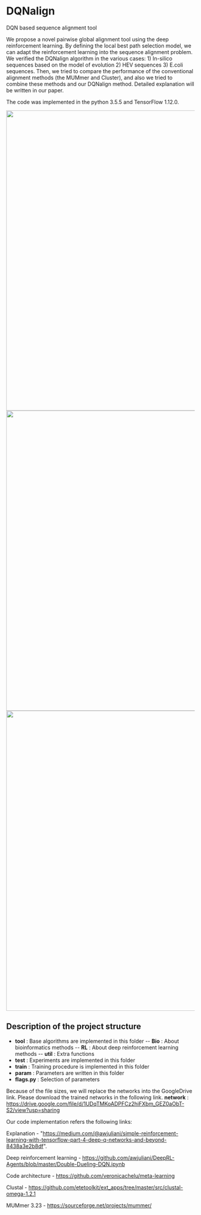 # DQNalign
DQN based sequence alignment tool

We propose a novel pairwise global alignment tool using the deep reinforcement learning. By defining the local best path selection model, we can adapt the reinforcement learning into the sequence alignment problem. We verified the DQNalign algorithm in the various cases: 1) In-silico sequences based on the model of evolution 2) HEV sequences 3) E.coli sequences. Then, we tried to compare the performance of the conventional alignment methods (the MUMmer and Cluster), and also we tried to combine these methods and our DQNalign method. Detailed explanation will be written in our paper.

The code was implemented in the python 3.5.5 and TensorFlow 1.12.0.

<img width = "800" src = "https://user-images.githubusercontent.com/49563250/87241992-a5c24480-c463-11ea-9876-3b7415e5480e.png"></img>
<img width = "800" src = "https://user-images.githubusercontent.com/49563250/87242005-c12d4f80-c463-11ea-9665-e1fc571ea630.png"></img>
<img width = "800" src = "https://user-images.githubusercontent.com/49563250/87242006-c25e7c80-c463-11ea-9b0f-e7b7d4ea504a.png"></img>

## Description of the project structure

- **tool** : Base algorithms are implemented in this folder
-- **Bio** : About bioinformatics methods
-- **RL** : About deep reinforcement learning methods
-- **util** : Extra functions
- **test** : Experiments are implemented in this folder
- **train** : Training procedure is implemented in this folder
- **param** : Parameters are written in this folder
- **flags.py** : Selection of parameters

Because of the file sizes, we will replace the networks into the GoogleDrive link. Please download the trained networks in the following link.
**network** : https://drive.google.com/file/d/1UDqTMKoADPFCz2hiFXbm_GEZ0aObT-S2/view?usp=sharing


Our code implementation refers the following links:

Explanation - "https://medium.com/@awjuliani/simple-reinforcement-learning-with-tensorflow-part-4-deep-q-networks-and-beyond-8438a3e2b8df".

Deep reinforcement learning - https://github.com/awjuliani/DeepRL-Agents/blob/master/Double-Dueling-DQN.ipynb

Code architecture - https://github.com/veronicachelu/meta-learning

Clustal - https://github.com/etetoolkit/ext_apps/tree/master/src/clustal-omega-1.2.1

MUMmer 3.23 - https://sourceforge.net/projects/mummer/
